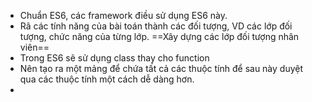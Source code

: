 - Chuẩn ES6, các framework điều sử dụng ES6 này.
- Rã các tính năng của bài toán thành các đối tượng, VD các lớp đối tượng, chức năng của từng lớp.
==Xây dựng các lớp đối tượng nhân viên==
- Trong ES6 sẽ sử dụng class thay cho function 
- Nên tạo ra một mảng để chứa tất cả các thuộc tính để sau này duyệt qua các thuộc tính một cách dễ dàng hơn.
- 